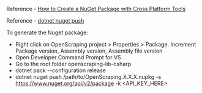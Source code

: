 Reference - [How to Create a NuGet Package with Cross Platform Tools](https://github.com/dotnet/docs/blob/master/docs/core/deploying/creating-nuget-packages.md)

Reference - [dotnet nuget push](https://docs.microsoft.com/en-us/dotnet/core/tools/dotnet-nuget-push)

To generate the Nuget package:
- Right click on OpenScraping project > Properties > Package. Increment Package version, Assembly version, Assembly file version
- Open Developer Command Prompt for VS
- Go to the root folder openscraping-lib-csharp
- dotnet pack --configuration release
- dotnet nuget push /path/to/OpenScraping.X.X.X.nupkg -s https://www.nuget.org/api/v2/package -k <API_KEY_HERE>
